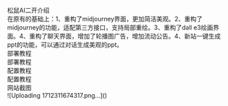<div>松鼠AI二开介绍</div>
<div>在原有的基础上：1、重构了midjourney界面，更加简洁美观。2、重构了midjourney的功能，适配第三方接口，支持局部重绘。3、重构了dall e3绘画界面。4、重构了聊天界面，增加了轮播图广告，增加流动公告。4、新站一键生成ppt的功能，可以通过对话生成美观的ppt。</div>
<div>部署教程</div>
<a src="https://blog.aifa.ink/index.php/2024/02/13/%e6%9d%be%e9%bc%a0ai%e6%90%ad%e5%bb%ba%e6%95%99%e7%a8%8b%ef%bc%88%e4%bd%bf%e7%94%a8%e5%ae%9d%e5%a1%94%e9%9d%a2%e6%9d%bf%ef%bc%89/">部署教程</a>

<div>配置教程</div>
<a src="https://blog.aifa.ink/index.php/2024/02/14/%e6%9d%be%e9%bc%a0ai%e9%85%8d%e7%bd%ae%e6%95%99%e7%a8%8b/">配置教程</a>
<div>网站截图</div>
![Uploading 1712311674317.png…]()


